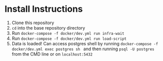 # Install Instructions
1. Clone this repository
2. `cd` into the base repository directory
3. Run `docker-compose -f docker/dev.yml run infra-wait`
4. Run `docker-compose -f docker/dev.yml run load-script`
5. Data is loaded! Can access postgres shell by running `docker-compose -f docker/dev.yml exec postgres sh ` and then running `psql -U postgres` from the CMD line or on `localhost:5432`
